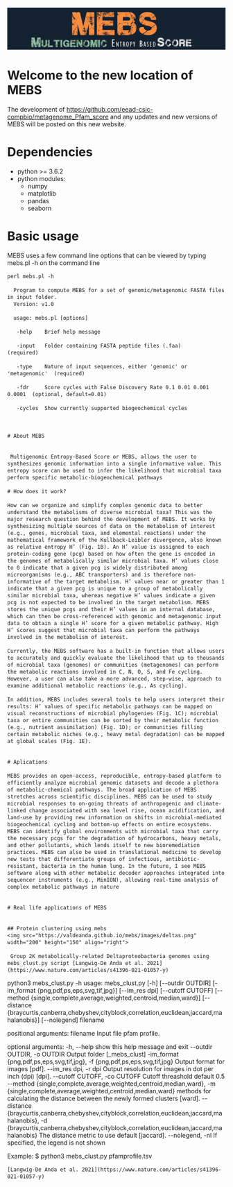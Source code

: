 ![MEBS](./images/MEBS.png) 

# Welcome to the new location of MEBS 

The development of  https://github.com/eead-csic-compbio/metagenome_Pfam_score   and any updates and new versions of MEBS will be posted on this new website.


# Dependencies

- python >= 3.6.2
- python modules:
  - numpy
  - matplotlib
  - pandas
  - seaborn

# Basic usage

MEBS uses a few  command line options that can  be viewed by typing mebs.pl -h on the command line

```
perl mebs.pl -h 

  Program to compute MEBS for a set of genomic/metagenomic FASTA files in input folder.
  Version: v1.0

  usage: mebs.pl [options] 

   -help    Brief help message
   
   -input   Folder containing FASTA peptide files (.faa)                  (required)

   -type    Nature of input sequences, either 'genomic' or 'metagenomic'  (required)

   -fdr     Score cycles with False Discovery Rate 0.1 0.01 0.001 0.0001  (optional, default=0.01)

   -cycles  Show currently supported biogeochemical cycles
   


# About MEBS


 Multigenomic Entropy-Based Score or MEBS, allows the user to synthesizes genomic information into a single informative value. This entropy score can be used to infer the likelihood that microbial taxa perform specific metabolic-biogeochemical pathways

# How does it work?

How can we organize and simplify complex genomic data to better understand the metabolisms of diverse microbial taxa? This was the major research question behind the development of MEBS. It works by synthesizing multiple sources of data on the metabolism of interest (e.g., genes, microbial taxa, and elemental reactions) under the mathematical framework of the Kullback-Leibler divergence, also known as relative entropy H’ (Fig. 1B). An H’ value is assigned to each protein-coding gene (pcg) based on how often the gene is encoded in the genomes of metabolically similar microbial taxa. H’ values close to 0 indicate that a given pcg is widely distributed among microorganisms (e.g., ABC transporters) and is therefore non-informative of the target metabolism. H’ values near or greater than 1 indicate that a given pcg is unique to a group of metabolically similar microbial taxa, whereas negative H’ values indicate a given pcg is not expected to be involved in the target metabolism. MEBS stores the unique pcgs and their H’ values in an internal database, which can then be cross-referenced with genomic and metagenomic input data to obtain a single H’ score for a given metabolic pathway. High H’ scores suggest that microbial taxa can perform the pathways involved in the metabolism of interest.

Currently, the MEBS software has a built-in function that allows users to accurately and quickly evaluate the likelihood that up to thousands of microbial taxa (genomes) or communities (metagenomes) can perform the metabolic reactions involved in C, N, O, S, and Fe cycling. However, a user can also take a more advanced, step-wise, approach to examine additional metabolic reactions (e.g., As cycling).

In addition, MEBS includes several tools to help users interpret their results: H’ values of specific metabolic pathways can be mapped on visual reconstructions of microbial phylogenies (Fig. 1C); microbial taxa or entire communities can be sorted by their metabolic function (e.g., nutrient assimilation) (Fig. 1D); or communities filling certain metabolic niches (e.g., heavy metal degradation) can be mapped at global scales (Fig. 1E).
 
 
# Aplications 

MEBS provides an open-access, reproducible, entropy-based platform to efficiently analyze microbial genomic datasets and decode a plethora of metabolic-chemical pathways. The broad application of MEBS stretches across scientific disciplines. MEBS can be used to study microbial responses to on-going threats of anthropogenic and climate-linked change associated with sea level rise, ocean acidification, and land-use by providing new information on shifts in microbial-mediated biogeochemical cycling and bottom-up effects on entire ecosystems. MEBS can identify global environments with microbial taxa that carry the necessary pcgs for the degradation of hydrocarbons, heavy metals, and other pollutants, which lends itself to new bioremediation practices. MEBS can also be used in translational medicine to develop new tests that differentiate groups of infectious, antibiotic-resistant, bacteria in the human lung. In the future, I see MEBS software along with other metabolic decoder approaches integrated into sequencer instruments (e.g., MinION), allowing real-time analysis of complex metabolic pathways in nature


# Real life applications of MEBS


## Protein clustering using mebs  
<img src="https://valdeanda.github.io/mebs/images/deltas.png" width="200" height="150" align="right">

 Group 2K metabolically-related Deltaproteobacteria genomes using   mebs_clust.py script [Langwig-De Anda et al. 2021](https://www.nature.com/articles/s41396-021-01057-y)

```
 python3 mebs_clust.py  -h
usage: mebs_clust.py [-h] [--outdir OUTDIR]
                     [-im_format {png,pdf,ps,eps,svg,tif,jpg}] [--im_res dpi]
                     [--cutoff CUTOFF]
                     [--method {single,complete,average,weighted,centroid,median,ward}]
                     [--distance {braycurtis,canberra,chebyshev,cityblock,correlation,euclidean,jaccard,mahalanobis}]
                     [--nolegend]
                     filename

positional arguments:
  filename              Input file pfam profile.

optional arguments:
  -h, --help            show this help message and exit
  --outdir OUTDIR, -o OUTDIR
                        Output folder [<filename>_mebs_clust]
  -im_format {png,pdf,ps,eps,svg,tif,jpg}, -f {png,pdf,ps,eps,svg,tif,jpg}
                        Output format for images [pdf].
  --im_res dpi, -r dpi  Output resolution for images in dot per inch (dpi)
                        [dpi].
  --cutoff CUTOFF, -co CUTOFF
                        Cutoff threashold default 0.5
  --method {single,complete,average,weighted,centroid,median,ward}, -m {single,complete,average,weighted,centroid,median,ward}
                        methods for calculating the distance between the newly
                        formed clusters [ward].
  --distance {braycurtis,canberra,chebyshev,cityblock,correlation,euclidean,jaccard,mahalanobis}, -d {braycurtis,canberra,chebyshev,cityblock,correlation,euclidean,jaccard,mahalanobis}
                        The distance metric to use default [jaccard].
  --nolegend, -nl       If specified, the legend is not shown

Example:
$  python3 mebs_clust.py  pfamprofile.tsv
``` 
[Langwig-De Anda et al. 2021](https://www.nature.com/articles/s41396-021-01057-y)

  
  


























































